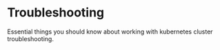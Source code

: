 # Troubleshooting

Essential things you should know about working with kubernetes cluster troubleshooting.